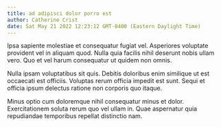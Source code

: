 ```yaml
---
title: ad adipisci dolor porro est
author: Catherine Crist
date: Sat May 21 2022 12:23:12 GMT-0400 (Eastern Daylight Time)
---
```

Ipsa sapiente molestiae et consequatur fugiat vel. Asperiores voluptate provident vel in aliquam quod. Nulla quia facilis nihil deserunt nobis ullam vero. Quo et vel harum consequatur ut quidem non omnis.

 Nulla ipsam voluptatibus sit quis. Debitis doloribus enim similique ut est occaecati est officiis. Voluptas rerum officia impedit est sunt. Sequi et officia ipsum delectus ratione non corporis quo itaque.

 Minus optio cum doloremque nihil consequatur minus et dolor. Exercitationem soluta rerum quo vel ullam in. Quae aspernatur quia repudiandae temporibus repellat distinctio nam.